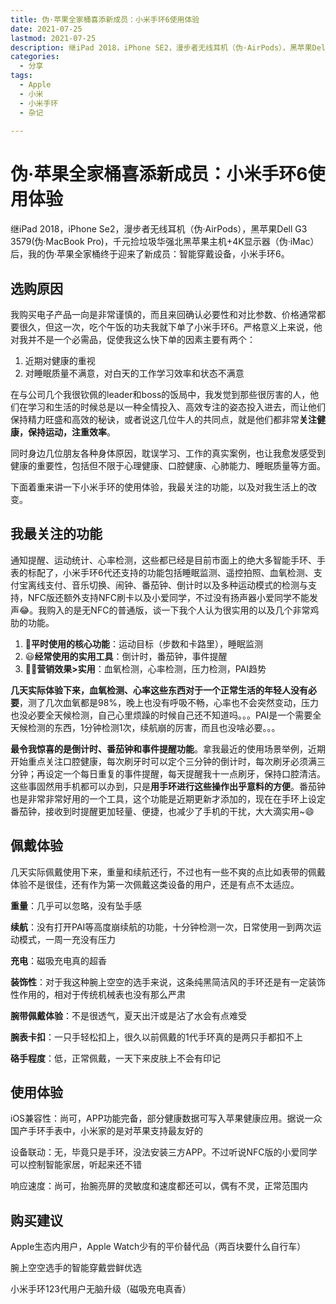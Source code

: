 ```yaml
---
title: 伪·苹果全家桶喜添新成员：小米手环6使用体验
date: 2021-07-25
lastmod: 2021-07-25
description: 继iPad 2018，iPhone SE2，漫步者无线耳机（伪·AirPods），黑苹果Dell G3 3579(伪·MacBook Pro)，千元捡垃圾华强北黑苹果主机+4K显示器（伪·iMac）后，我的伪·苹果全家桶终于迎来了新成员：智能穿戴设备，小米手环6。
categories:
  - 分享
tags:
  - Apple
  - 小米
  - 小米手环
  - 杂记
  
---
```


# 伪·苹果全家桶喜添新成员：小米手环6使用体验

继iPad 2018，iPhone Se2，漫步者无线耳机（伪·AirPods），黑苹果Dell G3 3579(伪·MacBook Pro)，千元捡垃圾华强北黑苹果主机+4K显示器（伪·iMac）后，我的伪·苹果全家桶终于迎来了新成员：智能穿戴设备，小米手环6。

## 选购原因

我购买电子产品一向是非常谨慎的，而且来回确认必要性和对比参数、价格通常都要很久，但这一次，吃个午饭的功夫我就下单了小米手环6。严格意义上来说，他对我并不是一个必需品，促使我这么快下单的因素主要有两个：

1. 近期对健康的重视
2. 对睡眠质量不满意，对白天的工作学习效率和状态不满意

在与公司几个我很钦佩的leader和boss的饭局中，我发觉到那些很厉害的人，他们在学习和生活的时候总是以一种全情投入、高效专注的姿态投入进去，而让他们保持精力旺盛和高效的秘诀，或者说这几位牛人的共同点，就是他们都非常**关注健康，保持运动，注重效率**。

同时身边几位朋友各种身体原因，耽误学习、工作的真实案例，也让我愈发感受到健康的重要性，包括但不限于心理健康、口腔健康、心肺能力、睡眠质量等方面。

下面着重来讲一下小米手环的使用体验，我最关注的功能，以及对我生活上的改变。

## 我最关注的功能

通知提醒、运动统计、心率检测，这些都已经是目前市面上的绝大多智能手环、手表的标配了，小米手环6代还支持的功能包括睡眠监测、遥控拍照、血氧检测、支付宝离线支付、音乐切换、闹钟、番茄钟、倒计时以及多种运动模式的检测与支持，NFC版还额外支持NFC刷卡以及小爱同学，不过没有扬声器小爱同学不能发声😂。我购入的是无NFC的普通版，谈一下我个人认为很实用的以及几个非常鸡肋的功能。

1. 🎯**平时使用的核心功能**：运动目标（步数和卡路里），睡眠监测
2. 😃**经常使用的实用工具**：倒计时，番茄钟，事件提醒
3. 👎🏻**营销效果>实用**：血氧检测，心率检测，压力检测，PAI趋势

**几天实际体验下来，血氧检测、心率这些东西对于一个正常生活的年轻人没有必要**，测了几次血氧都是98%，晚上也没有呼吸不畅，心率也不会突然变动，压力也没必要全天候检测，自己心里烦躁的时候自己还不知道吗。。。PAI是一个需要全天候检测的东西，1分钟检测1次，续航崩的厉害，而且也没啥必要。。。

**最令我惊喜的是倒计时、番茄钟和事件提醒功能**。拿我最近的使用场景举例，近期开始重点关注口腔健康，每次刷牙时可以定个三分钟的倒计时，每次刷牙必须满三分钟；再设定一个每日重复的事件提醒，每天提醒我十一点刷牙，保持口腔清洁。这些事固然用手机都可以办到，只是**用手环进行这些操作出乎意料的方便**。番茄钟也是非常非常好用的一个工具，这个功能是近期更新才添加的，现在在手环上设定番茄钟，接收到时提醒更加轻量、便捷，也减少了手机的干扰，大大滴实用~😄

## 佩戴体验

几天实际佩戴使用下来，重量和续航还行，不过也有一些不爽的点比如表带的佩戴体验不是很佳，还有作为第一次佩戴这类设备的用户，还是有点不太适应。

**重量**：几乎可以忽略，没有坠手感

**续航**：没有打开PAI等高度崩续航的功能，十分钟检测一次，日常使用一到两次运动模式，一周一充没有压力

**充电**：磁吸充电真的超香

**装饰性**：对于我这种腕上空空的选手来说，这条纯黑简洁风的手环还是有一定装饰性作用的，相对于传统机械表也没有那么严肃

**腕带佩戴体验**：不是很透气，夏天出汗或是沾了水会有点难受

**腕表卡扣**：一只手轻松扣上，很久以前佩戴的1代手环真的是两只手都扣不上

**硌手程度**：低，正常佩戴，一天下来皮肤上不会有印记

## 使用体验

iOS兼容性：尚可，APP功能完备，部分健康数据可写入苹果健康应用。据说一众国产手环手表中，小米家的是对苹果支持最友好的

设备联动：无，毕竟只是手环，没法安装三方APP。不过听说NFC版的小爱同学可以控制智能家居，听起来还不错

响应速度：尚可，抬腕亮屏的灵敏度和速度都还可以，偶有不灵，正常范围内

## 购买建议

Apple生态内用户，Apple Watch少有的平价替代品（两百块要什么自行车）

腕上空空选手的智能穿戴尝鲜优选

小米手环123代用户无脑升级（磁吸充电真香）
